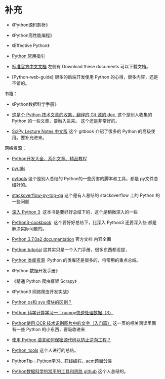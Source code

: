 # 补充



- 《Python源码剖析》
- 《Python高性能编程》
- 《Effective Python》

- [Python 常用指引](https://docs.python.org/zh-cn/3/howto/index.html)



- [标准官方中文文档](https://docs.Python.org/zh-cn/3.6/) 左侧有 Download these documents 可以下载文档。









- [Python-web-guide] 很多的后端开发使用 Python 的心得，很多内容，还是不错的。


书籍：

- 《Python数据科学手册》



- [这是个 Python 技术文章的收集，翻译的 Git 源的 doc.](https://pyzh.readthedocs.io/en/latest/index.html) 这个是别人收集的 Python 的一些文章，要融入进来。 这个还是非常好的。
- [SciPy Lecture Notes 中文版](https://wizardforcel.gitbooks.io/scipy-lecture-notes/content/17.html) 这个 gitbook 介绍了很多的 Python
 的高级使用。要补充进来。



网络资源：


- [Python开发大全、系列文章、精品教程](https://blog.csdn.net/luanpeng825485697/article/details/78347433)
- [pyutils](https://github.com/wklken/pyutils)
- [pytools](https://github.com/wklken/pytools) 这个是别人总结的 Python的一些厉害的脚本和工具，都是 py文件总结好的。
- [stackoverflow-py-top-qa](https://github.com/wklken/stackoverflow-py-top-qa) 这个是有人总结的 stackoverflow 上的 Python 的一些问题
- [深入 Python 3](https://dipyzh.bitbucket.io/)  这本书是要好好总结下的，这个是稍微深入的一些
- [Python3-cookbook](http://Python3-cookbook.readthedocs.io/zh_CN/latest/index.html#)  这个要好好总结下，比深入 Python3 还要深入些 都是解决实际问题的。
- [Python 3.7.0a2 documentation](http://Python.readthedocs.io/en/latest/) 官方文档 内容全面
- [Python tutorial](http://www.Pythondoc.com/Pythontutorial3/index.html#) 这其实只是一个入门手册，很多东西都没提，
- [Python 类库资源](http://106.15.37.116/2018/05/03/Python-%E7%B1%BB%E5%BA%93%E8%B5%84%E6%BA%90/#1wxPython)  Python 的类库还是很多的，将常用的重点总结。
- 《Python 数据开发手册》
- 《精通 Python 爬虫框架 Scrapy》
- 《Python3 网络爬虫开发实战》
- [Python os和 sys 模块的区别？](https://www.zhihu.com/question/31843617)

- [Python 科学计算学习一：numpy快速处理数据（3）](https://blog.csdn.net/ikerpeng/article/details/20077439)
- [Python使用 OCR 技术识别图片中的文字（入门篇）](https://blog.csdn.net/oh5W6HinUg43JvRhhB/article/details/78683112) 这一页的相关阅读里面有一些 Python 的小东西，要吸收进来

- [使用 Python 语言如何保密源代码以防止逆向工程？](https://www.zhihu.com/question/20069661)


- [Python_tools](https://github.com/huaxz1986/Python_tools) 这个人进行的总结。

- [PythonTip - Python学习、在线编程、acm题目分类](http://www.Pythontip.com/)

- [Python数据科学的常用的工具和思路 github](https://github.com/hsz1273327/TutorialForPythonDataScience) 这个人总结的。

